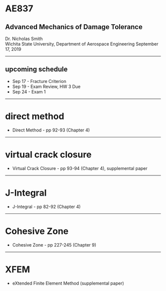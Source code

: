 # AE837
## Advanced Mechanics of Damage Tolerance
Dr. Nicholas Smith<br/>
Wichita State University, Department of Aerospace Engineering
September 17, 2019

----
## upcoming schedule

-   Sep 17 - Fracture Criterion 
-   Sep 19 - Exam Review, HW 3 Due
-   Sep 24 - Exam 1

---
# direct method

-   Direct Method - pp 92-93 (Chapter 4)

---
# virtual crack closure

-   Virtual Crack Closure - pp 93-94 (Chapter 4), supplemental paper

---
# J-Integral

-   J-Integral - pp 82-92 (Chapter 4)

---
# Cohesive Zone

-   Cohesive Zone - pp 227-245 (Chapter 9)

---
# XFEM

-   eXtended Finite Element Method (supplemental paper)








